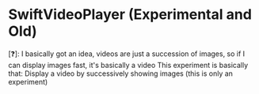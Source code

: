 # SwiftVideoPlayer (Experimental and Old)

[❓]: I basically got an idea, videos are just a succession of images, so if I can display images fast, it's basically a video
This experiment is basically that: Display a video by successively showing images (this is only an experiment)
